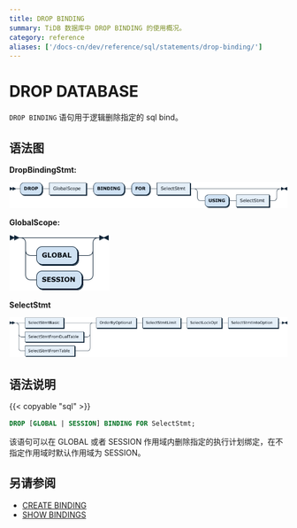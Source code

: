 ```yaml
---
title: DROP BINDING
summary: TiDB 数据库中 DROP BINDING 的使用概况。
category: reference
aliases: ['/docs-cn/dev/reference/sql/statements/drop-binding/']
---
```


# DROP DATABASE

`DROP BINDING` 语句用于逻辑删除指定的 sql bind。

## 语法图

**DropBindingStmt:**

![DropBindingStmt](/media/sqlgram/DropBindingStmt.png)

**GlobalScope:**

![GlobalScope](/media/sqlgram/GlobalScope.png)

**SelectStmt**

![SelectStmt](/media/sqlgram/SelectStmt.png)

## 语法说明

{{< copyable "sql" >}}

```sql
DROP [GLOBAL | SESSION] BINDING FOR SelectStmt;
```

该语句可以在 GLOBAL 或者 SESSION 作用域内删除指定的执行计划绑定，在不指定作用域时默认作用域为 SESSION。

## 另请参阅

* [CREATE BINDING](/sql-statements/sql-statement-create-binding.md)
* [SHOW BINDINGS](/sql-statements/sql-statement-show-bindings.md)

